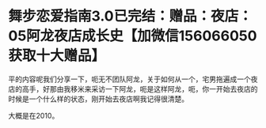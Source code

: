 # 舞步恋爱指南3.0已完结：赠品：夜店：05阿龙夜店成长史【加微信156066050获取十大赠品】

平的内容呢我们分享一下，呃无不团队阿龙，关于如何从一个，宅男拖遍成一个夜店的高手，好那由我移米来采访一下阿龙，呃是这样阿龙，呃，你一开始去夜店的时候是一个什么样的状态，刚开始去夜店啊我记得很清楚。

大概是在2010。